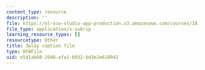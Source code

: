 ```yaml
---
content_type: resource
description: ''
file: https://ol-ocw-studio-app-production.s3.amazonaws.com/courses/18-06sc-linear-algebra-fall-2011/e5d1ab682948afa1b932bd3e2e618942_TX_vooSnhm8.srt
file_type: application/x-subrip
learning_resource_types: []
resourcetype: Other
title: 3play caption file
type: OCWFile
uid: e5d1ab68-2948-afa1-b932-bd3e2e618942
---
```

